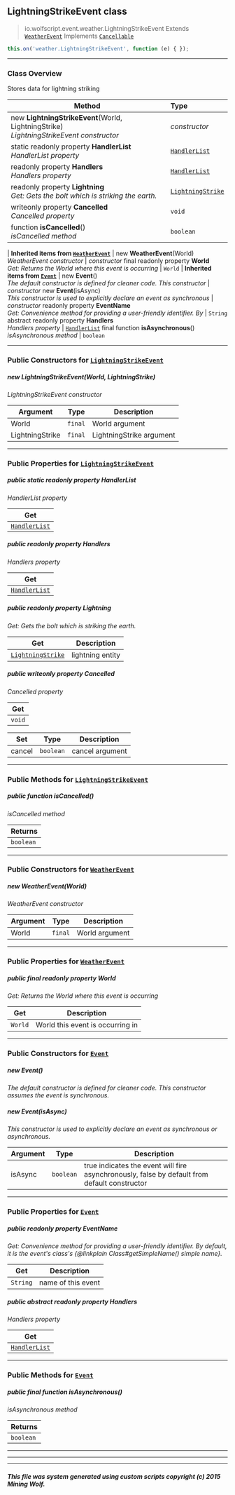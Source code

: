 ## LightningStrikeEvent __class__

>io.wolfscript.event.weather.LightningStrikeEvent
>Extends [`WeatherEvent`](WeatherEvent.md)
>Implements [`Cancellable`](../Cancellable.md)
``` javascript
this.on('weather.LightningStrikeEvent', function (e) { });
```


---

### Class Overview

Stores data for lightning striking

Method | Type   
--- | :--- 
new __LightningStrikeEvent__(World, LightningStrike) <br> _LightningStrikeEvent constructor_ | _constructor_
static readonly property __HandlerList__ <br> _HandlerList property_ | [`HandlerList`](../HandlerList.md)
 readonly property __Handlers__ <br> _Handlers property_ | [`HandlerList`](../HandlerList.md)
 readonly property __Lightning__ <br> _Get: Gets the bolt which is striking the earth._ | [`LightningStrike`](../../entity/LightningStrike.md)
 writeonly property __Cancelled__ <br> _Cancelled property_ | `void`
 function __isCancelled__() <br> _isCancelled method_ | `boolean`
 |
__Inherited items from [`WeatherEvent`](WeatherEvent.md)__ |
new __WeatherEvent__(World) <br> _WeatherEvent constructor_ | _constructor_
final readonly property __World__ <br> _Get: Returns the World where this event is occurring_ | `World`
 |
__Inherited items from [`Event`](../Event.md)__ |
new __Event__() <br> _The default constructor is defined for cleaner code. This constructor_ | _constructor_
new __Event__(isAsync) <br> _This constructor is used to explicitly declare an event as synchronous_ | _constructor_
 readonly property __EventName__ <br> _Get: Convenience method for providing a user-friendly identifier. By_ | `String`
abstract readonly property __Handlers__ <br> _Handlers property_ | [`HandlerList`](../HandlerList.md)
final function __isAsynchronous__() <br> _isAsynchronous method_ | `boolean`







---

### Public Constructors for [`LightningStrikeEvent`](LightningStrikeEvent.md)

##### <a id='lightningstrikeevent'></a>new __LightningStrikeEvent__(World, LightningStrike) 

_LightningStrikeEvent constructor_

Argument | Type | Description  
--- | --- | --- 
World | `final` | World argument
LightningStrike | `final` | LightningStrike argument

---

### Public Properties for [`LightningStrikeEvent`](LightningStrikeEvent.md)

##### <a id='handlerlist'></a>public static readonly property __HandlerList__

_HandlerList property_

Get | 
--- | 
[`HandlerList`](../HandlerList.md) |



##### <a id='handlers'></a>public  readonly property __Handlers__

_Handlers property_

Get | 
--- | 
[`HandlerList`](../HandlerList.md) |



##### <a id='lightning'></a>public  readonly property __Lightning__

_Get: Gets the bolt which is striking the earth._

Get | Description
--- | --- 
[`LightningStrike`](../../entity/LightningStrike.md) | lightning entity



##### <a id='cancelled'></a>public  writeonly property __Cancelled__

_Cancelled property_

Get | 
--- | 
`void` |

Set | Type | Description  
--- | --- | --- 
cancel | `boolean` | cancel argument


---

### Public Methods for [`LightningStrikeEvent`](LightningStrikeEvent.md)

##### <a id='iscancelled'></a>public  function __isCancelled__()

_isCancelled method_

Returns | 
--- | 
`boolean` |


---
### Public Constructors for [`WeatherEvent`](WeatherEvent.md)

##### <a id='weatherevent'></a>new __WeatherEvent__(World) 

_WeatherEvent constructor_

Argument | Type | Description  
--- | --- | --- 
World | `final` | World argument

---

### Public Properties for [`WeatherEvent`](WeatherEvent.md)

##### <a id='world'></a>public final readonly property __World__

_Get: Returns the World where this event is occurring_

Get | Description
--- | --- 
`World` | World this event is occurring in



---
### Public Constructors for [`Event`](../Event.md)

##### <a id='event'></a>new __Event__() 

_The default constructor is defined for cleaner code. This constructor assumes the event is synchronous._


##### <a id='event'></a>new __Event__(isAsync) 

_This constructor is used to explicitly declare an event as synchronous or asynchronous._

Argument | Type | Description  
--- | --- | --- 
isAsync | `boolean` | true indicates the event will fire asynchronously, false by default from default constructor

---

### Public Properties for [`Event`](../Event.md)

##### <a id='eventname'></a>public  readonly property __EventName__

_Get: Convenience method for providing a user-friendly identifier. By default, it is the event's class's {@linkplain Class#getSimpleName() simple name}._

Get | Description
--- | --- 
`String` | name of this event



##### <a id='handlers'></a>public abstract readonly property __Handlers__

_Handlers property_

Get | 
--- | 
[`HandlerList`](../HandlerList.md) |



---

### Public Methods for [`Event`](../Event.md)

##### <a id='isasynchronous'></a>public final function __isAsynchronous__()

_isAsynchronous method_

Returns | 
--- | 
`boolean` |


---


---


---


##### This file was system generated using custom scripts copyright (c) 2015 Mining Wolf.
	

